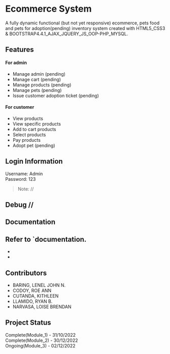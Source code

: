 # Ecommerce System
A fully dynamic functional (but not yet responsive) ecommerce, pets food and pets for adoption(pending) inventory system created with HTML5_CSS3 & BOOTSTRAP4.4.1_AJAX_JQUERY_JS_OOP-PHP_MYSQL.

## Features
#### For admin
 - Manage admin (pending)
 - Manage cart (pending)
 - Manage products (pending)
 - Manage pets (pending)
 - Issue customer adoption ticket (pending)
#### For customer
 - View products
 - View specific products
 - Add to cart products
 - Select products 
 - Pay products
 - Adopt pet (pending)
## Login Information
Username: Admin<br>
Password: 123<br>
> Note: //

## Debug //

## Documentation
Refer to `documentation.
 -
 -
 - 



## Contributors
 - BARING, LENEL JOHN N.
 - CODOY, ROE ANN
 - CUTANDA, KITHLEEN
 - LLAMIDO, RYAN B.
 - NARVASA, LOISE BRENDAN


## Project Status
Complete(Module_1) - 31/10/2022<br>
Complete(Module_2) - 30/12/2022<br>
Ongoing(Module_3) - 02/12/2022<br>
